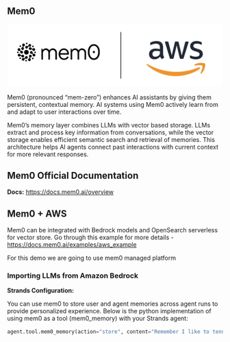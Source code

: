 ## Mem0 
![3p-agentic-frameworks](docs/mem0-aws.png)

Mem0 (pronounced “mem-zero”) enhances AI assistants by giving them persistent, contextual memory. AI systems using Mem0 actively learn from and adapt to user interactions over time.

Mem0’s memory layer combines LLMs with vector based storage. LLMs extract and process key information from conversations, while the vector storage enables efficient semantic search and retrieval of memories. This architecture helps AI agents connect past interactions with current context for more relevant responses.

## Mem0 Official Documentation

**Docs:** https://docs.mem0.ai/overview

## Mem0 + AWS

Mem0 can be integrated with Bedrock models and OpenSearch serverless for vector store. Go through this example for more details - https://docs.mem0.ai/examples/aws_example

For this demo we are going to use mem0 managed platform

### Importing LLMs from Amazon Bedrock

**Strands Configuration:** 

You can use mem0 to store user and agent memories across agent runs to provide personalized experience. Below is the python implementation of using mem0 as a tool (mem0_memory) with your Strands agent:

```python
agent.tool.mem0_memory(action="store", content="Remember I like to tennis", user_id="alex")
```